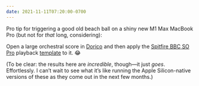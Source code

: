 ```yaml
---
date: 2021-11-11T07:20:00-0700
---
```


Pro tip for triggering a good old beach ball on a shiny new M1 Max MacBook Pro (but not for *that* long, considering):

Open a large orchestral score in [Dorico][d] and then apply the [Spitfire <abbr title="British Broadcasting Corporation">BBC</abbr> <abbr title="Symphony Orchestra">SO</abbr> Pro][s] playback [template][t] to it. 😂

[d]: https://www.steinberg.net/dorico/
[s]: https://www.spitfireaudio.com/bbcso/
[t]: https://blog.dorico.com/2020/07/spitfire-bbc-symphony-orchestra-templates/

(To be clear: the results here are *incredible*, though—it just *goes*. Effortlessly. I can’t wait to see what it’s like running the Apple Silicon-native versions of these as they come out in the next few months.)
